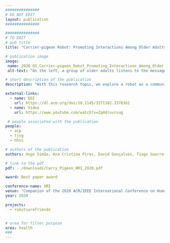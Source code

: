 ```yaml
---
###############
# DO NOT EDIT
layout: publication
###############

###############
# TO EDIT
# pub title
title: "Carrier-pigeon Robot: Promoting Interactions Among Older Adults in a Care Home"

# publication image
image:
 name: 2020_03_Carrier-pigeon_Robot_Promoting_Interactions_Among_Older_Adults_in_a_care_home.jpg
 alt-text: "On the left, a group of older adults listens to the message recorded by the other group (located in a different room) and transmitted by DASH. On the right, four of the custom snap-on blocks, used by participants to command the robot." # provide a short description for the image #a11y

# short description of the publication
description: "With this research topic, we explore a robot as a communication vehicle for older adults in care homes. We extend older people's actions and increase their communication through a robot traveling across the institution. This robot is programmable by older people using 3D printed, tangible blocks with default actions to build sequences. This way, people are in charge of the approach and interaction to perform with other people inside the institution. Besides the improvement in communication for the general people institutionalized, the technique showed to be promising for people with mobility impairments to extend their action range."

external-links:
  - name: DOI
    url: https://dl.acm.org/doi/10.1145/3371382.3378361
  - name: Video
    url: https://www.youtube.com/watch?v=Zq4druvrvug

 # people associated with the publication
people:
  - acp
  - tjvg
  - hhss

# authors of the publication
authors: Hugo Simão, Ana Cristina Pires, David Gonçalves, Tiago Guerreiro

# link to the pdf
pdf: ../downloads/Carry_Pigeon_HRI_2020.pdf

award: Best paper award

conference-name: HRI
venue: "Companion of the 2020 ACM/IEEE International Conference on Human-Robot Interaction (HRI '20 Companion)"
year: 2020

projects:
  - robotsarefriends


# area for filter purpose
area: health
###
---
```

